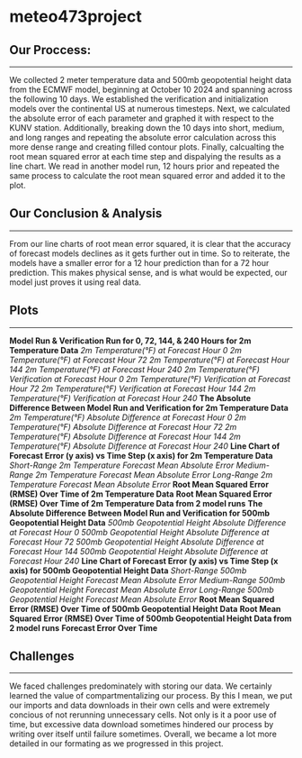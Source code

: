 # meteo473project
## Our Proccess:
---
We collected 2 meter temperature data and 500mb geopotential height data from the ECMWF model, beginning at October 10 2024 and spanning across the following 10 days. We established the verification and initialization models over the continental US at numerous timesteps. Next, we calculated the absolute error of each parameter and graphed it with respect to the KUNV station. Additionally, breaking down the 10 days into short, medium, and long ranges and repeating the absolute error calculation across this more dense range and creating filled contour plots. Finally, calcualting the root mean squared error at each time step and dispalying the results as a line chart. We read in another model run, 12 hours prior and repeated the same process to calculate the root mean squared error and added it to the plot. 

## Our Conclusion & Analysis
---
From our line charts of root mean error squared, it is clear that the accuracy of forecast models declines as it gets further out in time. So to reiterate, the models have a smaller error for a 12 hour prediction than for a 72 hour prediction. This makes physical sense, and is what would be expected, our model just proves it using real data. 

## Plots
---
**Model Run & Verification Run for 0, 72, 144, & 240 Hours for 2m Temperature Data**
    *2m Temperature(°F) at Forecast Hour 0*
    *2m Temperature(°F) at Forecast Hour 72*
    *2m Temperature(°F) at Forecast Hour 144*
    *2m Temperature(°F) at Forecast Hour 240*
    *2m Temperature(°F) Verification at Forecast Hour 0*
    *2m Temperature(°F) Verification at Forecast Hour 72*
    *2m Temperature(°F) Verification at Forecast Hour 144*
    *2m Temperature(°F) Verification at Forecast Hour 240*
**The Absolute Difference Between Model Run and Verification for 2m Temperature Data**
    *2m Temperature(°F) Absolute Difference at Forecast Hour 0*
    *2m Temperature(°F) Absolute Difference at Forecast Hour 72*
    *2m Temperature(°F) Absolute Difference at Forecast Hour 144*
    *2m Temperature(°F) Absolute Difference at Forecast Hour 240*
**Line Chart of Forecast Error (y axis) vs Time Step (x axis) for 2m Temperature Data**
    *Short-Range 2m Temperature Forecast Mean Absolute Error*
    *Medium-Range 2m Temperature Forecast Mean Absolute Error*
    *Long-Range 2m Temperature Forecast Mean Absolute Error*
**Root Mean Squared Error (RMSE) Over Time of 2m Temperature Data**
**Root Mean Squared Error (RMSE) Over Time of 2m Temperature Data from 2 model runs**
**The Absolute Difference Between Model Run and Verification for 500mb Geopotential Height Data**
    *500mb Geopotential Height Absolute Difference at Forecast Hour 0*
    *500mb Geopotential Height Absolute Difference at Forecast Hour 72*
    *500mb Geopotential Height Absolute Difference at Forecast Hour 144*
    *500mb Geopotential Height Absolute Difference at Forecast Hour 240*
**Line Chart of Forecast Error (y axis) vs Time Step (x axis) for 500mb Geopotential Height Data**
    *Short-Range 500mb Geopotential Height Forecast Mean Absolute Error*
    *Medium-Range 500mb Geopotential Height Forecast Mean Absolute Error*
    *Long-Range 500mb Geopotential Height Forecast Mean Absolute Error*
**Root Mean Squared Error (RMSE) Over Time of 500mb Geopotential Height Data**
**Root Mean Squared Error (RMSE) Over Time of 500mb Geopotential Height Data from 2 model runs**
**Forecast Error Over Time**

## Challenges
---
We faced challenges predominately with storing our data. We certainly learned the value of compartmentalizing our process. By this I mean, we put our imports and data downloads in their own cells and were extremely concious of not rerunning unnecessary cells. Not only is it a poor use of time, but excessive data download sometimes hindered our process by writing over itself until failure sometimes. Overall, we became a lot more detailed in our formating as we progressed in this project. 


